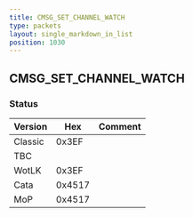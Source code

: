 ```yaml
---
title: CMSG_SET_CHANNEL_WATCH
type: packets
layout: single_markdown_in_list
position: 1030
---
```


## CMSG_SET_CHANNEL_WATCH

### Status

Version    | Hex        | Comment
---------- | ---------- | ---------- 
Classic    | 0x3EF      | 
TBC        |            |
WotLK      | 0x3EF      | 
Cata       | 0x4517     | 
MoP        | 0x4517     | 